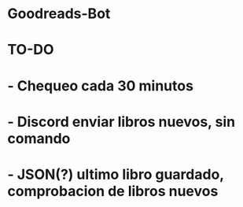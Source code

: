 # Goodreads-Bot


#  TO-DO
#  - Chequeo cada 30 minutos
#  - Discord enviar libros nuevos, sin comando
#  - JSON(?) ultimo libro guardado, comprobacion de libros nuevos
#
#
